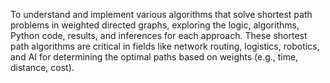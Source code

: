 To understand and implement various algorithms that solve shortest path problems in weighted directed graphs, exploring the logic, algorithms, Python code, results, and inferences for each approach. These shortest path algorithms are critical in fields like network routing, logistics, robotics, and AI for determining the optimal paths based on weights (e.g., time, distance, cost).
